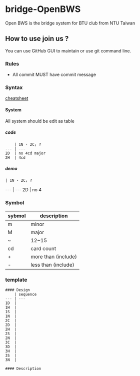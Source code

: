 bridge-OpenBWS
==============

Open BWS is the bridge system for BTU club from NTU Taiwan


How to use join us ?
--------------------

You can use GitHub GUI to maintain or use git command line.

### Rules

- All commit MUST have commit message



### Syntax
[cheatsheet](https://github.com/adam-p/markdown-here/wiki/Markdown-Cheatsheet)

#### System
All system should be edit as table

##### code
```
    | 1N - 2C; ?
--- | ---
2D  | no 4cd major
2H  | 4cd
```
##### demo
    | 1N - 2C; ?
--- | ---
2D  | no 4 




### Symbol

sybmol | description
------ | ---
m | minor
M | major
~ | 12~15
cd| card count
+ | more than (include)
- | less than (include)


### template
```
#### Design
    | sequence
--- | ---
1D  |
1H  |
1S  |
1N  |
2C  | 
2D  | 
2H  |
2S  |
2N  |
3C  |
3D  |
3H  |
3S  |
3N  |

#### Description

```



